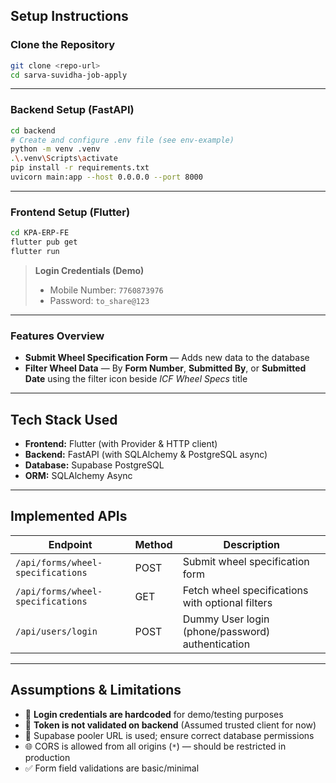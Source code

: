 ## Setup Instructions

### Clone the Repository

```bash
git clone <repo-url>
cd sarva-suvidha-job-apply
```

---

### Backend Setup (FastAPI)

```bash
cd backend
# Create and configure .env file (see env-example)
python -m venv .venv
.\.venv\Scripts\activate
pip install -r requirements.txt
uvicorn main:app --host 0.0.0.0 --port 8000
```

---

### Frontend Setup (Flutter)

```bash
cd KPA-ERP-FE
flutter pub get
flutter run
```

> **Login Credentials (Demo)**
>
> * Mobile Number: `7760873976`
> * Password: `to_share@123`

---

### Features Overview

* **Submit Wheel Specification Form** — Adds new data to the database
* **Filter Wheel Data** — By **Form Number**, **Submitted By**, or **Submitted Date** using the filter icon beside *ICF Wheel Specs* title

---

## Tech Stack Used

* **Frontend:** Flutter (with Provider & HTTP client)
* **Backend:** FastAPI (with SQLAlchemy & PostgreSQL async)
* **Database:** Supabase PostgreSQL
* **ORM:** SQLAlchemy Async

---

## Implemented APIs

| Endpoint                          | Method | Description                                      |
| --------------------------------- | ------ | ------------------------------------------------ |
| `/api/forms/wheel-specifications` | POST   | Submit wheel specification form                  |
| `/api/forms/wheel-specifications` | GET    | Fetch wheel specifications with optional filters |
| `/api/users/login`                | POST   | Dummy User login (phone/password) authentication       |

---

## Assumptions & Limitations

* 📝 **Login credentials are hardcoded** for demo/testing purposes
* 📃 **Token is not validated on backend** (Assumed trusted client for now)
* 🐘 Supabase pooler URL is used; ensure correct database permissions
* 🌐 CORS is allowed from all origins (`*`) — should be restricted in production
* ✅ Form field validations are basic/minimal